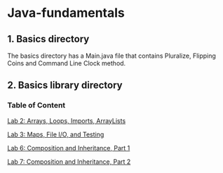 # Java-fundamentals

## 1. Basics directory
The basics directory has a Main.java file that contains Pluralize, Flipping Coins and Command Line Clock method.

## 2. Basics library directory
### Table of Content
[Lab 2: Arrays, Loops, Imports, ArrayLists](basiclibrary/README/lab02.md)

[Lab 3: Maps, File I/O, and Testing](linter/README.md)

[Lab 6: Composition and Inheritance, Part 1](inheritance/README.md)

[Lab 7: Composition and Inheritance, Part 2](inheritance/README.md)


